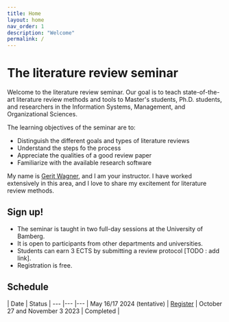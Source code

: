 ```yaml
---
title: Home
layout: home
nav_order: 1
description: "Welcome"
permalink: /
---
```


# The literature review seminar

Welcome to the literature review seminar. Our goal is to teach state-of-the-art literature review methods and tools to Master's students, Ph.D. students, and researchers in the Information Systems, Management, and Organizational Sciences.

The learning objectives of the seminar are to:

- Distinguish the different goals and types of literature reviews
- Understand the steps fo the process
- Appreciate the qualities of a good review paper
- Familiarize with the available research software

My name is [Gerit Wagner](docs/instructor.html), and I am your instructor. I have worked extensively in this area, and I love to share my excitement for literature review methods.

## Sign up!

- The seminar is taught in two full-day sessions at the University of Bamberg.
- It is open to participants from other departments and universities.
- Students can earn 3 ECTS by submitting a review protocol [TODO : add link].
- Registration is free.

## Schedule

| Date | Status |
--- |--- |--- |
 May 16/17 2024 (tentative) | [Register](mailto:gerit.wagner@uni-bamberg.de) |
 October 27 and November 3 2023 | Completed |
